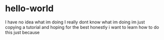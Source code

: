 # hello-world
I have no idea what im doing
I really dont know what im doing im just copying a tutorial and hoping for the best
honestly i want to learn how to do this just because
